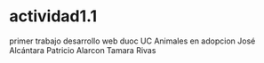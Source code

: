 # actividad1.1
primer trabajo desarrollo web duoc UC Animales en adopcion 
José Alcántara
Patricio Alarcon
Tamara Rivas
